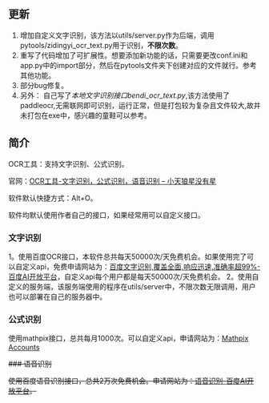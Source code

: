 ## 更新
1. 增加自定义文字识别，该方法以utils/server.py作为后端，调用pytools/zidingyi_ocr_text.py用于识别，**不限次数**。
2. 重写了代码增加了可扩展性。想要添加新功能的话，只需要更改conf.ini和app.py中的import部分，然后在pytools文件夹下创建对应的文件就行。参考其他功能。
3. 部分bug修复。
4. 另外：
    自己写了*本地文字识别接口bendi_ocr_text.py*,该方法使用了paddleocr,无需联网即可识别，运行正常，但是打包较为复杂且文件较大,故并未打包在exe中，感兴趣的童鞋可以参考。
## 简介

OCR工具：支持文字识别、公式识别。

官网：[OCR工具-文字识别，公式识别，语音识别 &#8211; 小天狼星没有星](https://siriussang.top/?p=81)

软件默认快捷方式：Alt+O。

软件均默认使用作者自己的接口，如果经常用可以自定义接口。

### 文字识别

1。使用百度OCR接口，本软件总共每天50000次/天免费机会。如果使用完了可以自定义api，免费申请网站为：[百度文字识别,覆盖全面,响应迅速,准确率超99%-百度AI开放平台](https://ai.baidu.com/tech/ocr/general)，自定义api每个用户都是每天50000次/天免费机会。
2。使用自定义的服务端，该服务端使用的程序在utils/server中，不限次数无限调用，用户也可以部署在自己的服务器中。
### 公式识别

使用mathpix接口，总共每月1000次。可以自定义api，申请网站为：[Mathpix Accounts](https://accounts.mathpix.com/ocr-api/)

~~### 语音识别~~

~~使用百度语音识别接口，总共2万次免费机会。申请网站为：[语音识别-百度AI开放平台](https://ai.baidu.com/tech/speech)。~~

